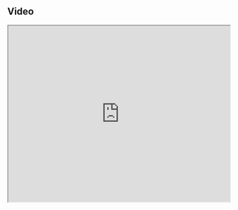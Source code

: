 ## Video

<iframe src="https://www.youtube.com/embed/3Are4eApYS4" width="100%" height="400"></iframe>